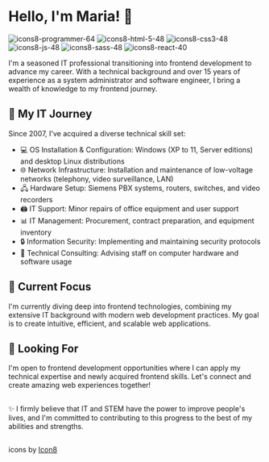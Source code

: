 # Hello, I'm Maria! 👋

![icons8-programmer-64](https://github.com/user-attachments/assets/bc457060-515d-4114-b879-f6aaeb921eed)
![icons8-html-5-48](https://github.com/user-attachments/assets/050a5991-538b-4a5b-98d1-dc82e2668ac2)
![icons8-css3-48](https://github.com/user-attachments/assets/e1376d30-3195-4e55-b81a-ca49124a76e9)
![icons8-js-48](https://github.com/user-attachments/assets/cd87aed1-78bd-415c-b226-9bc31b4ada04)
![icons8-sass-48](https://github.com/user-attachments/assets/4925ddaa-a5e5-4d7d-bbf4-dd00c961ba50)
![icons8-react-40](https://github.com/user-attachments/assets/23ce1260-1242-47d0-9495-51926ffca77a)




I'm a seasoned IT professional transitioning into frontend development to advance my career. With a technical background and over 15 years of experience as a system administrator and software engineer, I bring a wealth of knowledge to my frontend journey.

## 🚀 My IT Journey

Since 2007, I've acquired a diverse technical skill set:

- 💻 OS Installation & Configuration: Windows (XP to 11, Server editions) and desktop Linux distributions
- 🌐 Network Infrastructure: Installation and maintenance of low-voltage networks (telephony, video surveillance, LAN)
- 🖧 Hardware Setup: Siemens PBX systems, routers, switches, and video recorders
- 🖨️ IT Support: Minor repairs of office equipment and user support
- 📊 IT Management: Procurement, contract preparation, and equipment inventory
- 🔒 Information Security: Implementing and maintaining security protocols
- 👥 Technical Consulting: Advising staff on computer hardware and software usage

## 🌱 Current Focus

I'm currently diving deep into frontend technologies, combining my extensive IT background with modern web development practices. My goal is to create intuitive, efficient, and scalable web applications.

## 💼 Looking For

I'm open to frontend development opportunities where I can apply my technical expertise and newly acquired frontend skills. Let's connect and create amazing web experiences together!


[//]: #[![Telegram](https://img.shields.io/badge/Telegram-2CA5E0?style=flat-square&logo=telegram&logoColor=white)](https://t.me/catborn)
## 

✨ I firmly believe that IT and STEM have the power to improve people's lives, and I'm committed to contributing to this progress to the best of my abilities and strengths.

## 
icons by [Icon8](https://icons8.com)
